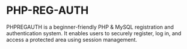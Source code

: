 # PHP-REG-AUTH
PHPREGAUTH  is a beginner-friendly PHP &amp; MySQL registration and authentication system. It enables users to securely register, log in, and access a protected area using session management.
